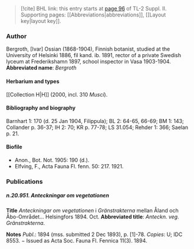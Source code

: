 > [!cite] BHL link: this entry starts at [page 96](https://www.biodiversitylibrary.org/page/33265293) of TL-2 Suppl. II.
> Supporting pages: [[Abbreviations|abbreviations]], [[Layout key|layout key]].

### Author

Bergroth, \[Ivar\] Ossian (1868-1904), Finnish botanist, studied at the University of Helsinki 1886, fil kand. ib. 1891, rector of a private Swedish lyceum at Frederikshamn 1897, school inspector in Vasa 1903-1904. 
**Abbreviated name**: *Bergroth*

#### Herbarium and types

[[Collection H|H]] (2000, incl. 310 *Musci*).

#### Bibliography and biography

Barnhart 1: 170 (d. 25 Jan 1904, Filippula); BL 2: 64-65, 66-69; BM 1: 143; Collander p. 36-37; IH 2: 70; KR p. 77-78; LS 31.054; Rehder 1: 366; Saelan p. 21.

#### Biofile

- Anon., Bot. Not. 1905: 190 (d.).
- Elfving, F., Acta Fauna Fl. fenn. 50: 217. 1921.

### Publications

##### n.20.951. Anteckningar om vegetationen

**Title**
*Anteckningar om vegetationen* i *Gränstrakterna* mellan Åland och Åbo-Området... Helsingfors 1894. Oct.
**Abbreviated title**: *Anteckn. veg. Gränstrakterna*.

**Notes**
*Publ*.: 1894 (mss. submitted 2 Dec 1893), p. \[1\]-78. *Copies*: U; IDC 8553. − Issued as Acta Soc. Fauna Fl. Fennica 11(3). 1894.

